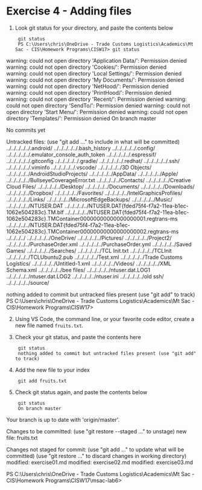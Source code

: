 # Exercise 4 - Adding files

1. Look git status for your directory, and paste the contents below

        git status
        PS C:\Users\chris\OneDrive - Trade Customs Logistics\Academics\Mt Sac - CIS\Homework Programs\CISW17> git status
warning: could not open directory 'Application Data/': Permission denied
warning: could not open directory 'Cookies/': Permission denied       
warning: could not open directory 'Local Settings/': Permission denied
warning: could not open directory 'My Documents/': Permission denied  
warning: could not open directory 'NetHood/': Permission denied       
warning: could not open directory 'PrintHood/': Permission denied     
warning: could not open directory 'Recent/': Permission denied
warning: could not open directory 'SendTo/': Permission denied
warning: could not open directory 'Start Menu/': Permission denied
warning: could not open directory 'Templates/': Permission denied
On branch master

No commits yet

Untracked files:
  (use "git add <file>..." to include in what will be committed)
        ../../../../../.android/
        ../../../../../.bash_history
        ../../../../../.config/
        ../../../../../.emulator_console_auth_token
        ../../../../../.espressif/
        ../../../../../.gitconfig
        ../../../../../.gradle/
        ../../../../../.redhat/
        ../../../../../.ssh/
        ../../../../../.viminfo
        ../../../../../.vscode/
        ../../../../../3D Objects/
        ../../../../../AndroidStudioProjects/
        ../../../../../AppData/
        ../../../../../Apple/
        ../../../../../BullseyeCoverageError.txt
        ../../../../../Contacts/
        ../../../../../Creative Cloud Files/
        ../../../../../Desktop/
        ../../../../../Documents/
        ../../../../../Downloads/
        ../../../../../Dropbox/
        ../../../../../Favorites/
        ../../../../../IntelGraphicsProfiles/
        ../../../../../Links/
        ../../../../../MicrosoftEdgeBackups/
        ../../../../../Music/
        ../../../../../NTUSER.DAT
        ../../../../../NTUSER.DAT{fded75f4-f7a2-11ea-b1ec-1062e504283c}.TM.blf
        ../../../../../NTUSER.DAT{fded75f4-f7a2-11ea-b1ec-1062e504283c}.TMContainer00000000000000000001.regtrans-ms
        ../../../../../NTUSER.DAT{fded75f4-f7a2-11ea-b1ec-1062e504283c}.TMContainer00000000000000000002.regtrans-ms
        ../../../../
        ../../../../../OneDrive/
        ../../../../../Pictures/
        ../../../../../Project2/
        ../../../../../PurchaseOrder.xml
        ../../../../../PurchaseOrder.yml
        ../../../../../Saved Games/
        ../../../../../Searches/
        ../../../../../TCL Init.txt
        ../../../../../TCLInit
        ../../../../../TCLUbuntu2.pub
        ../../../../../Test.xml
        ../../../../../Trade Customs Logistics/
        ../../../../../Untitled-1.xml
        ../../../../../Videos/
        ../../../../../XML Schema.xml
        ../../../../../bee files/
        ../../../../../ntuser.dat.LOG1
        ../../../../../ntuser.dat.LOG2
        ../../../../../ntuser.ini
        ../../../../../old ssh/
        ../../../../../source/

nothing added to commit but untracked files present (use "git add" to track)
PS C:\Users\chris\OneDrive - Trade Customs Logistics\Academics\Mt Sac - CIS\Homework Programs\CISW17>

2. Using VS Code, the command line, or your favorite code editor, create a new file named `fruits.txt`.



3. Check your git status, and paste the contents here

        git status
        nothing added to commit but untracked files present (use "git add" to track)

4. Add the new file to your index

        git add fruits.txt

5. Check git status again, and paste the contents below

        git status
        On branch master
Your branch is up to date with 'origin/master'.

Changes to be committed:
  (use "git restore --staged <file>..." to unstage)
        new file:   fruits.txt

Changes not staged for commit:
  (use "git add <file>..." to update what will be committed)
  (use "git restore <file>..." to discard changes in working directory)
        modified:   exercise01.md
        modified:   exercise02.md
        modified:   exercise03.md

PS C:\Users\chris\OneDrive - Trade Customs Logistics\Academics\Mt Sac - CIS\Homework Programs\CISW17\msac-lab6>

